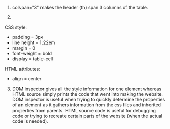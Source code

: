 1. colspan="3" makes the header (th) span 3 columns of the table.

2. 

CSS style:
- padding = 3px
- line height = 1.22em
- margin = 0
- font-weight = bold
- display = table-cell

HTML attributes:
- align = center

3. DOM inspector gives all the style information for one element whereas HTML source simply prints the code that went into making the website. DOM inspector is useful when trying to quickly determine the properties of an element as it gathers information from the css files and inherited properties from parents. HTML source code is useful for debugging code or trying to recreate certain parts of the website (when the actual code is needed).